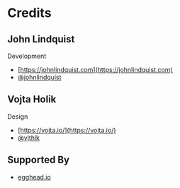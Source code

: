 # Credits

## John Lindquist

Development

- [https://johnlindquist.com](https://johnlindquist.com)
- [@johnlindquist](https://twitter.com/johnlindquist)

## Vojta Holik

Design

- [https://vojta.io/](https://vojta.io/)
- [@vjthlk](https://twitter.com/vjthlk)

## Supported By

- [egghead.io](https://egghead.io)
